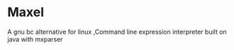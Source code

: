 # Maxel
A  gnu bc alternative for linux ,Command line expression interpreter built on java with mxparser

